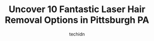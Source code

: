 ---
layout: ampstory
image: https://i0.wp.com/www.depkes.org/wp-content/uploads/2023/06/laser-hair-removal-0-in-pittsburgh-pa-1685774355.jpeg?resize=640,853
author: techidn
featured: false
description: Discover the impressive array of Laser Hair Removal options in Pittsburgh PA, where you can find 10 of the largest Laser Hair Removal establishments in the area. From renowned classics to hi
title: Uncover 10 Fantastic Laser Hair Removal Options in Pittsburgh PA
cover:
   title: Uncover 10 Fantastic Laser Hair Removal Options in Pittsburgh PA
   subtitle: Rickpate
   background: https://www.depkes.org/wp-content/uploads/2023/06/laser-hair-removal-0-in-pittsburgh-pa-1685774355.jpeg

pages: 
 - layout: thirds
   top: <h1>#1 The Skin Center</h1>
   bottom: "<p>I had the most incredible experience at the skin center! I had the pleasure of working with Ashley. I do not have enough kind words to express how wonderful she was. She </p>"
   background: https://www.depkes.org/wp-content/uploads/2023/06/laser-hair-removal-1-in-pittsburgh-pa-1685774356.jpeg
   backgroundblur: true
 - layout: thirds
   top: <h1>#2 Avere Beauty</h1>
   bottom: "<p>I saw the amazing Shana Trunzo for my very first CO2 facial! It was the best experience. Not only was she very kind, and sweet, she was very knowledgeable about her craft</p>"
   background: https://www.depkes.org/wp-content/uploads/2023/06/laser-hair-removal-2-in-pittsburgh-pa-1685774356.jpeg
   cta:
      link: https://www.depkes.org/blog/uncover-10-fantastic-laser-hair-removal-options-in-pittsburgh-pa/
      text: Uncover 10 Fantastic Laser Hair Removal Options in Pittsburgh PA
 - layout: thirds
   top: <h1>#3 The Skin Center</h1>
   bottom: "<p>806 S Aiken Ave, Pittsburgh, PA 15232, United States</p>"
   background: https://www.depkes.org/wp-content/uploads/2023/06/laser-hair-removal-3-in-pittsburgh-pa-1685774356.jpeg
   cta:
      link: https://www.depkes.org/blog/uncover-10-fantastic-laser-hair-removal-options-in-pittsburgh-pa/
      text: Uncover 10 Fantastic Laser Hair Removal Options in Pittsburgh PA
 - layout: thirds
   top: <h1>#4 Ideal Image Pittsburgh</h1>
   bottom: "<p>1934 Park Manor Blvd, Pittsburgh, PA 15205, United States</p>"
   background: https://images.unsplash.com/photo-1557672172-298e090bd0f1?ixlib=rb-4.0.3&ixid=MnwxMjA3fDB8MHxwaG90by1wYWdlfHx8fGVufDB8fHx8&auto=format&fit=crop&w=640&h=853&q=80
   cta:
      link: https://www.depkes.org/blog/uncover-10-fantastic-laser-hair-removal-options-in-pittsburgh-pa/
      text: Uncover 10 Fantastic Laser Hair Removal Options in Pittsburgh PA
 - layout: thirds
   top: <h1>#5 Milan Laser Hair Removal</h1>
   bottom: "<p>5428 Campbells Run Rd, Pittsburgh, PA 15205, United States</p>"
   background: https://images.unsplash.com/photo-1462556791646-c201b8241a94?ixlib=rb-4.0.3&ixid=MnwxMjA3fDB8MHxwaG90by1wYWdlfHx8fGVufDB8fHx8&auto=format&fit=crop&w=640&h=853&q=80
   cta:
      link: https://www.depkes.org/blog/uncover-10-fantastic-laser-hair-removal-options-in-pittsburgh-pa/
      text: Uncover 10 Fantastic Laser Hair Removal Options in Pittsburgh PA
 - layout: thirds
   top: <h1>#6 Acqua Blu Medical Spa</h1>
   bottom: "<p>100 Siena Dr Ste 295, Pittsburgh, PA 15241, United States</p>"
   background: https://images.unsplash.com/photo-1549241520-425e3dfc01cb?ixlib=rb-4.0.3&ixid=MnwxMjA3fDB8MHxwaG90by1wYWdlfHx8fGVufDB8fHx8&auto=format&fit=crop&w=640&h=853&q=80
   cta:
      link: https://www.depkes.org/blog/uncover-10-fantastic-laser-hair-removal-options-in-pittsburgh-pa/
      text: Uncover 10 Fantastic Laser Hair Removal Options in Pittsburgh PA
 - layout: thirds
   top: <h1>#7 European Wax Center</h1>
   bottom: "<p>5854 Forbes Ave, Pittsburgh, PA 15217, United States</p>"
   background: https://images.unsplash.com/photo-1533998839656-76f5e4b2bccb?ixlib=rb-4.0.3&ixid=MnwxMjA3fDB8MHxwaG90by1wYWdlfHx8fGVufDB8fHx8&auto=format&fit=crop&w=640&h=853&q=80
   cta:
      link: https://www.depkes.org/blog/uncover-10-fantastic-laser-hair-removal-options-in-pittsburgh-pa/
      text: Uncover 10 Fantastic Laser Hair Removal Options in Pittsburgh PA
 - layout: thirds
   middle: Continue reading...
   background: https://images.unsplash.com/photo-1604871000636-074fa5117945?ixlib=rb-4.0.3&ixid=MnwxMjA3fDB8MHxwaG90by1wYWdlfHx8fGVufDB8fHx8&auto=format&fit=crop&w=640&h=853&q=80
   cta:
      link: https://www.depkes.org/blog/uncover-10-fantastic-laser-hair-removal-options-in-pittsburgh-pa/
      text: Uncover 10 Fantastic Laser Hair Removal Options in Pittsburgh PA
      
---